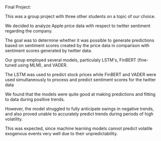 Final Project:

This was a group project with three other students on a topic of our choice. 

We decided to analyze Apple price data with respect to twitter sentiment regarding the company. 

The goal was to determine whether it was possible to generate predictions based on sentiment scores created by the price data in comparison with sentiment scores generated by twitter data.

Our group employed several models, particulaly LSTM's, FinBERT (fine-tuned using MLM), and VADER. 

The LSTM was used to predict stock prices while FinBERT and VADER were used simultaneously to process and predict sentiment scores for the twitter data 

We found that the models were quite good at making predictions and fitting to data during positive trends. 

However, the model struggled to fully anticipate swings in negative trends, and also proved unable to accurately predict trends during periods of high volatility. 

This was expected, since machine learning models cannot predict volatile exogenous events very well due to their unpredictability. 

